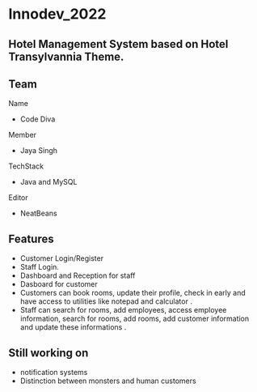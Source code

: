 # Innodev_2022

## Hotel Management System based on Hotel Transylvannia Theme.

## Team
Name
- Code Diva

Member
- Jaya Singh

TechStack
- Java and MySQL


Editor
 - NeatBeans
 
## Features
- Customer Login/Register
- Staff Login.
- Dashboard and Reception for staff
- Dasboard for customer
- Customers can book rooms, update their profile, check in early and have access to utilities like notepad and calculator .
- Staff can search for rooms, add employees, access employee information, search for rooms, add rooms, add customer information and update these informations .

## Still working on 
 - notification systems
 - Distinction between monsters and human customers
